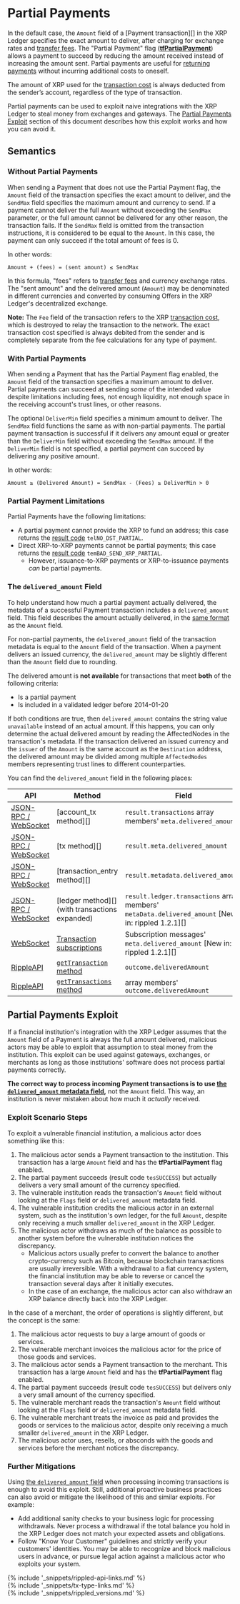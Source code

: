 # Partial Payments

In the default case, the `Amount` field of a [Payment transaction][] in the XRP Ledger specifies the exact amount to deliver, after charging for exchange rates and [transfer fees](transfer-fees.html). The "Partial Payment" flag ([**tfPartialPayment**](payment.html#payment-flags)) allows a payment to succeed by reducing the amount received instead of increasing the amount sent. Partial payments are useful for [returning payments](become-an-xrp-ledger-gateway.html#bouncing-payments) without incurring additional costs to oneself.

The amount of XRP used for the [transaction cost](transaction-cost.html) is always deducted from the sender’s account, regardless of the type of transaction.

Partial payments can be used to exploit naive integrations with the XRP Ledger to steal money from exchanges and gateways. The [Partial Payments Exploit](#partial-payments-exploit) section of this document describes how this exploit works and how you can avoid it.

## Semantics

### Without Partial Payments

When sending a Payment that does not use the Partial Payment flag, the `Amount` field of the transaction specifies the exact amount to deliver, and the `SendMax` field specifies the maximum amount and currency to send. If a payment cannot deliver the full `Amount` without exceeding the `SendMax` parameter, or the full amount cannot be delivered for any other reason, the transaction fails. If the `SendMax` field is omitted from the transaction instructions, it is considered to be equal to the `Amount`. In this case, the payment can only succeed if the total amount of fees is 0.

In other words:

    Amount + (fees) = (sent amount) ≤ SendMax

In this formula, "fees" refers to [transfer fees](transfer-fees.html) and currency exchange rates. The "sent amount" and the delivered amount (`Amount`) may be denominated in different currencies and converted by consuming Offers in the XRP Ledger's decentralized exchange.

**Note:** The `Fee` field of the transaction refers to the XRP [transaction cost](transaction-cost.html), which is destroyed to relay the transaction to the network. The exact transaction cost specified is always debited from the sender and is completely separate from the fee calculations for any type of payment.

### With Partial Payments

When sending a Payment that has the Partial Payment flag enabled, the `Amount` field of the transaction specifies a maximum amount to deliver. Partial payments can succeed at sending _some_ of the intended value despite limitations including fees, not enough liquidity, not enough space in the receiving account's trust lines, or other reasons.

The optional `DeliverMin` field specifies a minimum amount to deliver. The `SendMax` field functions the same as with non-partial payments. The partial payment transaction is successful if it delivers any amount equal or greater than the `DeliverMin` field without exceeding the `SendMax` amount. If the `DeliverMin` field is not specified, a partial payment can succeed by delivering any positive amount.

In other words:

    Amount ≥ (Delivered Amount) = SendMax - (Fees) ≥ DeliverMin > 0

### Partial Payment Limitations

Partial Payments have the following limitations:

- A partial payment cannot provide the XRP to fund an address; this case returns the [result code][] `telNO_DST_PARTIAL`.
- Direct XRP-to-XRP payments cannot be partial payments; this case returns the [result code][] `temBAD_SEND_XRP_PARTIAL`.
    - However, issuance-to-XRP payments or XRP-to-issuance payments _can_ be partial payments.

[result code]: reference-transaction-format.html#transaction-results

### The `delivered_amount` Field

To help understand how much a partial payment actually delivered, the metadata of a successful Payment transaction includes a `delivered_amount` field. This field describes the amount actually delivered, in the [same format](basic-data-types.html#specifying-currency-amounts) as the `Amount` field.

For non-partial payments, the `delivered_amount` field of the transaction metadata is equal to the `Amount` field of the transaction. When a payment delivers an issued currency, the `delivered_amount` may be slightly different than the `Amount` field due to rounding.

The delivered amount is **not available** for transactions that meet **both** of the following criteria:

- Is a partial payment
- Is included in a validated ledger before 2014-01-20

If both conditions are true, then `delivered_amount` contains the string value `unavailable` instead of an actual amount. If this happens, you can only determine the actual delivered amount by reading the AffectedNodes in the transaction's metadata. If the transaction delivered an issued currency and the `issuer` of the `Amount` is the same account as the `Destination` address, the delivered amount may be divided among multiple `AffectedNodes` members representing trust lines to different counterparties.

You can find the `delivered_amount` field in the following places:

| API | Method | Field |
|-----|--------|-------|
| [JSON-RPC / WebSocket][] | [account_tx method][] | `result.transactions` array members' `meta.delivered_amount` |
| [JSON-RPC / WebSocket][] | [tx method][] | `result.meta.delivered_amount` |
| [JSON-RPC / WebSocket][] | [transaction_entry method][] | `result.metadata.delivered_amount` |
| [JSON-RPC / WebSocket][] | [ledger method][] (with transactions expanded) | `result.ledger.transactions` array members' `metaData.delivered_amount` [New in: rippled 1.2.1][] |
| [WebSocket][] | [Transaction subscriptions](subscribe.html#transaction-streams) | Subscription messages' `meta.delivered_amount` [New in: rippled 1.2.1][] |
| [RippleAPI][] | [`getTransaction` method](rippleapi-reference.html#gettransaction) | `outcome.deliveredAmount` |
| [RippleAPI][] | [`getTransactions` method](rippleapi-reference.html#gettransaction) | array members' `outcome.deliveredAmount` |

[WebSocket]: rippled-api.html
[JSON-RPC / WebSocket]: rippled-api.html
[RippleAPI]: rippleapi-reference.html

## Partial Payments Exploit

If a financial institution's integration with the XRP Ledger assumes that the `Amount` field of a Payment is always the full amount delivered, malicious actors may be able to exploit that assumption to steal money from the institution. This exploit can be used against gateways, exchanges, or merchants as long as those institutions' software does not process partial payments correctly.

**The correct way to process incoming Payment transactions is to use [the `delivered_amount` metadata field](#the-delivered-amount-field),** not the `Amount` field. This way, an institution is never mistaken about how much it _actually_ received.


### Exploit Scenario Steps

To exploit a vulnerable financial institution, a malicious actor does something like this:

1. The malicious actor sends a Payment transaction to the institution. This transaction has a large `Amount` field and has the **tfPartialPayment** flag enabled.
2. The partial payment succeeds (result code `tesSUCCESS`) but actually delivers a very small amount of the currency specified.
3. The vulnerable institution reads the transaction's `Amount` field without looking at the `Flags` field or `delivered_amount` metadata field.
4. The vulnerable institution credits the malicious actor in an external system, such as the institution's own ledger, for the full `Amount`, despite only receiving a much smaller `delivered_amount` in the XRP Ledger.
5. The malicious actor withdraws as much of the balance as possible to another system before the vulnerable institution notices the discrepancy.
    - Malicious actors usually prefer to convert the balance to another crypto-currency such as Bitcoin, because blockchain transactions are usually irreversible. With a withdrawal to a fiat currency system, the financial institution may be able to reverse or cancel the transaction several days after it initially executes.
    - In the case of an exchange, the malicious actor can also withdraw an XRP balance directly back into the XRP Ledger.

In the case of a merchant, the order of operations is slightly different, but the concept is the same:

1. The malicious actor requests to buy a large amount of goods or services.
2. The vulnerable merchant invoices the malicious actor for the price of those goods and services.
3. The malicious actor sends a Payment transaction to the merchant. This transaction has a large `Amount` field and has the **tfPartialPayment** flag enabled.
4. The partial payment succeeds (result code `tesSUCCESS`) but delivers only a very small amount of the currency specified.
5. The vulnerable merchant reads the transaction's `Amount` field without looking at the `Flags` field or `delivered_amount` metadata field.
6. The vulnerable merchant treats the invoice as paid and provides the goods or services to the malicious actor, despite only receiving a much smaller `delivered_amount` in the XRP Ledger.
7. The malicious actor uses, resells, or absconds with the goods and services before the merchant notices the discrepancy.

### Further Mitigations

Using [the `delivered_amount` field](#the-delivered-amount-field) when processing incoming transactions is enough to avoid this exploit. Still, additional proactive business practices can also avoid or mitigate the likelihood of this and similar exploits. For example:

- Add additional sanity checks to your business logic for processing withdrawals. Never process a withdrawal if the total balance you hold in the XRP Ledger does not match your expected assets and obligations.
- Follow "Know Your Customer" guidelines and strictly verify your customers' identities. You may be able to recognize and block malicious users in advance, or pursue legal action against a malicious actor who exploits your system.

<!--{# common link defs #}-->
{% include '_snippets/rippled-api-links.md' %}			
{% include '_snippets/tx-type-links.md' %}			
{% include '_snippets/rippled_versions.md' %}
